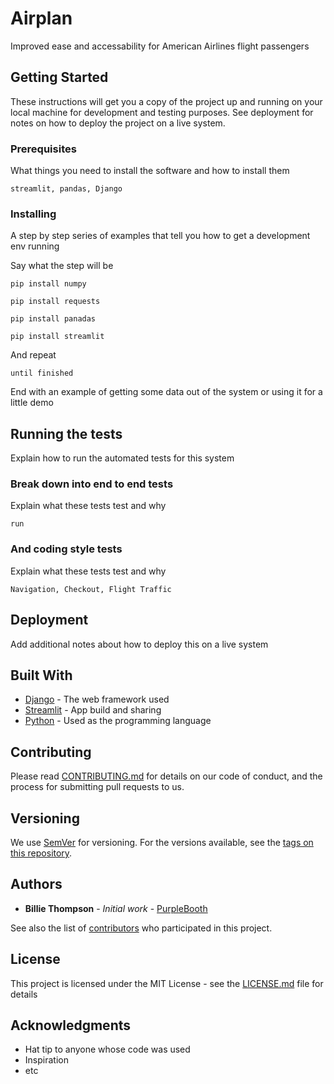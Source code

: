 # Airplan

Improved ease and accessability for American Airlines flight passengers

## Getting Started

These instructions will get you a copy of the project up and running on your local machine for development and testing purposes. See deployment for notes on how to deploy the project on a live system.

### Prerequisites

What things you need to install the software and how to install them

```
streamlit, pandas, Django
```

### Installing

A step by step series of examples that tell you how to get a development env running

Say what the step will be

```
pip install numpy

pip install requests

pip install panadas

pip install streamlit
```

And repeat

```
until finished
```

End with an example of getting some data out of the system or using it for a little demo

## Running the tests

Explain how to run the automated tests for this system

### Break down into end to end tests

Explain what these tests test and why

```
run
```

### And coding style tests

Explain what these tests test and why

```
Navigation, Checkout, Flight Traffic
```

## Deployment

Add additional notes about how to deploy this on a live system

## Built With

* [Django](https://www.djangoproject.com/) - The web framework used
* [Streamlit](https://maven.apache.org/) - App build and sharing
* [Python](https://www.python.org/) - Used as the programming language

## Contributing

Please read [CONTRIBUTING.md](https://gist.github.com/PurpleBooth/b24679402957c63ec426) for details on our code of conduct, and the process for submitting pull requests to us.

## Versioning

We use [SemVer](http://semver.org/) for versioning. For the versions available, see the [tags on this repository](https://github.com/your/project/tags). 

## Authors

* **Billie Thompson** - *Initial work* - [PurpleBooth](https://github.com/PurpleBooth)

See also the list of [contributors](https://github.com/your/project/contributors) who participated in this project.

## License

This project is licensed under the MIT License - see the [LICENSE.md](LICENSE.md) file for details

## Acknowledgments

* Hat tip to anyone whose code was used
* Inspiration
* etc
